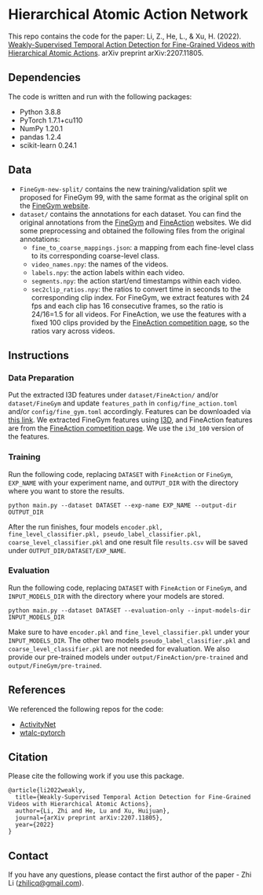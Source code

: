 # Hierarchical Atomic Action Network
This repo contains the code for the paper:
Li, Z., He, L., & Xu, H. (2022). [Weakly-Supervised Temporal Action Detection for Fine-Grained Videos with Hierarchical Atomic Actions](https://arxiv.org/abs/2207.11805). arXiv preprint arXiv:2207.11805.


## Dependencies
The code is written and run with the following packages:
* Python 3.8.8
* PyTorch 1.7.1+cu110
* NumPy 1.20.1
* pandas 1.2.4
* scikit-learn 0.24.1


## Data
* `FineGym-new-split/` contains the new training/validation split we proposed for FineGym 99, with the same format as the original split on the [FineGym website](https://sdolivia.github.io/FineGym/).
* `dataset/` contains the annotations for each dataset. You can find the original annotations from the [FineGym](https://sdolivia.github.io/FineGym/) and [FineAction](https://deeperaction.github.io/datasets/fineaction.html) websites. We did some preprocessing and obtained the following files from the original annotations:
    * `fine_to_coarse_mappings.json`: a mapping from each fine-level class to its corresponding coarse-level class.
    * `video_names.npy`: the names of the videos.
    * `labels.npy`: the action labels within each video.
    * `segments.npy`: the action start/end timestamps within each video.
    * `sec2clip_ratios.npy`: the ratios to convert time in seconds to the corresponding clip index. For FineGym, we extract features with 24 fps and each clip has 16 consecutive frames, so the ratio is 24/16=1.5 for all videos. For FineAction, we use the features with a fixed 100 clips provided by the [FineAction competition page](https://codalab.lisn.upsaclay.fr/competitions/4386), so the ratios vary across videos.


## Instructions
### Data Preparation
Put the extracted I3D features under `dataset/FineAction/` and/or `dataset/FineGym` and update `features_path` in `config/fine_action.toml` and/or `config/fine_gym.toml` accordingly.
Features can be downloaded via [this link](https://drive.google.com/drive/folders/1IXh0k68j2m6bftQxgJMfkkhqRe0xyqnq?usp=sharing). We extracted FineGym features using [I3D](https://github.com/tomrunia/PyTorchConv3D), and FineAction features are from the [FineAction competition page](https://codalab.lisn.upsaclay.fr/competitions/4386). We use the `i3d_100` version of the features.
### Training
Run the following code, replacing `DATASET` with `FineAction` or `FineGym`, `EXP_NAME` with your experiment name, and `OUTPUT_DIR` with the directory where you want to store the results.
```
python main.py --dataset DATASET --exp-name EXP_NAME --output-dir OUTPUT_DIR
```
After the run finishes, four models `encoder.pkl, fine_level_classifier.pkl, pseudo_label_classifier.pkl, coarse_level_classifier.pkl` and one result file `results.csv` will be saved under `OUTPUT_DIR/DATASET/EXP_NAME`.
### Evaluation
Run the following code, replacing `DATASET` with `FineAction` or `FineGym`, and `INPUT_MODELS_DIR` with the directory where your models are stored.
```
python main.py --dataset DATASET --evaluation-only --input-models-dir INPUT_MODELS_DIR
```
Make sure to have `encoder.pkl` and `fine_level_classifier.pkl` under your `INPUT_MODELS_DIR`. The other two models `pseudo_label_classifier.pkl` and `coarse_level_classifier.pkl` are not needed for evaluation.
We also provide our pre-trained models under `output/FineAction/pre-trained` and `output/FineGym/pre-trained`.


## References
We referenced the following repos for the code:
* [ActivityNet](https://github.com/activitynet/ActivityNet)
* [wtalc-pytorch](https://github.com/sujoyp/wtalc-pytorch)


## Citation
Please cite the following work if you use this package.
```
@article{li2022weakly,
  title={Weakly-Supervised Temporal Action Detection for Fine-Grained Videos with Hierarchical Atomic Actions},
  author={Li, Zhi and He, Lu and Xu, Huijuan},
  journal={arXiv preprint arXiv:2207.11805},
  year={2022}
}
```


## Contact
If you have any questions, please contact the first author of the paper - Zhi Li (zhilicq@gmail.com).
